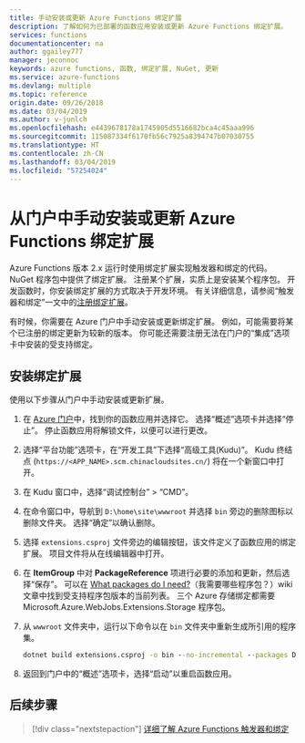 ```yaml
---
title: 手动安装或更新 Azure Functions 绑定扩展
description: 了解如何为已部署的函数应用安装或更新 Azure Functions 绑定扩展。
services: functions
documentationcenter: na
author: ggailey777
manager: jeconnoc
keywords: azure functions, 函数, 绑定扩展, NuGet, 更新
ms.service: azure-functions
ms.devlang: multiple
ms.topic: reference
origin.date: 09/26/2018
ms.date: 03/04/2019
ms.author: v-junlch
ms.openlocfilehash: e4439678178a1745905d5516682bca4c45aaa996
ms.sourcegitcommit: 115087334f6170fb56c7925a8394747b07030755
ms.translationtype: HT
ms.contentlocale: zh-CN
ms.lasthandoff: 03/04/2019
ms.locfileid: "57254024"
---
```

# <a name="manually-install-or-update-azure-functions-binding-extensions-from-the-portal"></a>从门户中手动安装或更新 Azure Functions 绑定扩展

Azure Functions 版本 2.x 运行时使用绑定扩展实现触发器和绑定的代码。 NuGet 程序包中提供了绑定扩展。 注册某个扩展，实质上是安装某个程序包。 开发函数时，你安装绑定扩展的方式取决于开发环境。 有关详细信息，请参阅“触发器和绑定”一文中的[注册绑定扩展](./functions-bindings-register.md)。

有时候，你需要在 Azure 门户中手动安装或更新绑定扩展。 例如，可能需要将某个已注册的绑定更新为较新的版本。 你可能还需要注册无法在门户的“集成”选项卡中安装的受支持绑定。

## <a name="install-a-binding-extension"></a>安装绑定扩展

使用以下步骤从门户中手动安装或更新扩展。

1. 在 [Azure 门户](https://portal.azure.cn)中，找到你的函数应用并选择它。 选择“概述”选项卡并选择“停止”。  停止函数应用将解锁文件，以便可以进行更改。

1. 选择“平台功能”选项卡，在“开发工具”下选择“高级工具(Kudu)”。 Kudu 终结点 (`https://<APP_NAME>.scm.chinacloudsites.cn/`) 将在一个新窗口中打开。

1. 在 Kudu 窗口中，选择“调试控制台” > “CMD”。  

1. 在命令窗口中，导航到 `D:\home\site\wwwroot` 并选择 `bin` 旁边的删除图标以删除文件夹。 选择“确定”以确认删除。

1. 选择 `extensions.csproj` 文件旁边的编辑按钮，该文件定义了函数应用的绑定扩展。 项目文件将从在线编辑器中打开。

1. 在 **ItemGroup** 中对 **PackageReference** 项进行必要的添加和更新，然后选择“保存”。 可以在 [What packages do I need?](https://github.com/Azure/azure-functions-host/wiki/Updating-your-function-app-extensions#what-nuget-packages-do-i-need)（我需要哪些程序包？）wiki 文章中找到受支持程序包版本的当前列表。 三个 Azure 存储绑定都需要 Microsoft.Azure.WebJobs.Extensions.Storage 程序包。

1. 从 `wwwroot` 文件夹中，运行以下命令以在 `bin` 文件夹中重新生成所引用的程序集。

    ```cmd
    dotnet build extensions.csproj -o bin --no-incremental --packages D:\home\.nuget
    ```

1. 返回到门户中的“概述”选项卡，选择“启动”以重启函数应用。

## <a name="next-steps"></a>后续步骤

> [!div class="nextstepaction"]
> [详细了解 Azure Functions 触发器和绑定](functions-triggers-bindings.md)

<!-- Update_Description: link update -->